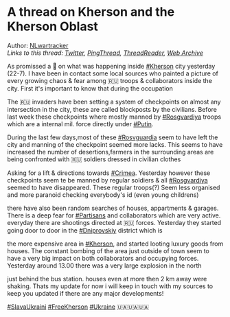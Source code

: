# A thread on Kherson and the Kherson Oblast

Author: [NLwartracker](https://twitter.com/NLwartracker)  
*Links to this thread: [Twitter](https://twitter.com/NLwartracker/status/1550755234061991942), [PingThread](https://pingthread.com/thread/1550755234061991942), [ThreadReader](https://threadreaderapp.com/thread/1550755234061991942.html), [Web Archive](https://web.archive.org/web/*/https://twitter.com/NLwartracker/status/1550755234061991942)*

As promissed a 🧵 on what was happening inside [#Kherson](https://twitter.com/hashtag/Kherson) city yesterday (22-7). I have been in contact some local sources who painted a picture of every growing chaos  & fear among 🇷🇺 troops & collaborators inside the city. First it's important to know that during the occupation

The 🇷🇺 invaders have been setting a system of checkpoints on almost any intersection in the city, these are called blockposts by the civilians. Before last week these checkpoints where mostly manned by [#Rosgvardiya](https://twitter.com/hashtag/Rosgvardiya) troops which are a internal mil. force directly under [#Putin](https://twitter.com/hashtag/Putin).

During the last few days,most of these [#Rosvguardia](https://twitter.com/hashtag/Rosvguardia) seem to have left the city and manning of the checkpoint seemed more lacks. This seems to have increased the number of desertions,farmers in the surrounding areas are being confronted with 🇷🇺 soldiers dressed in civilian clothes

Asking for a lift & directions towards [#Crimea](https://twitter.com/hashtag/Crimea). Yesterday however these checkpoints seem te be manned by regular soldiers & all [#Rosgvardiya](https://twitter.com/hashtag/Rosgvardiya) seemed to have disappeared. These regular troops(?) Seem less organised and more paranoid checking everybody's id (even young childrens)

there have also been random searches of houses, appartments & garages. There is a deep fear for [#Partisans](https://twitter.com/hashtag/Partisans) and collaborators which are very active. everyday there are shootings directed at 🇷🇺 forces. Yesterday they started going door to door in the [#Dniprovskiy](https://twitter.com/hashtag/Dniprovskiy) district which is

the more expensive area in [#Kherson](https://twitter.com/hashtag/Kherson), and started looting luxury goods from houses. The constant bombing of the area just outside of town seem to have a very big impact on both collaborators and occupying forces. Yesterday around 13.00 there was a very large explosion in the north

just behind the bus station. houses even at more then 2 km away were shaking. Thats my update for now i will keep in touch with my sources to keep you updated if there are any major developments!

[#SlavaUkraini](https://twitter.com/hashtag/SlavaUkraini) [#FreeKherson](https://twitter.com/hashtag/FreeKherson) [#Ukraine️](https://twitter.com/hashtag/Ukraine%EF%B8%8F) 🇺🇦🇺🇦🇺🇦

